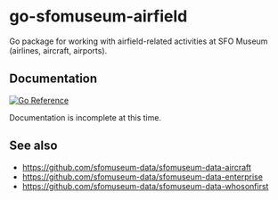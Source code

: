 # go-sfomuseum-airfield

Go package for working with airfield-related activities at SFO Museum (airlines, aircraft, airports).

## Documentation

[![Go Reference](https://pkg.go.dev/badge/github.com/sfomuseum/go-sfomuseum-airfield.svg)](https://pkg.go.dev/github.com/sfomuseum/go-sfomuseum-airfield)

Documentation is incomplete at this time.

## See also

* https://github.com/sfomuseum-data/sfomuseum-data-aircraft
* https://github.com/sfomuseum-data/sfomuseum-data-enterprise
* https://github.com/sfomuseum-data/sfomuseum-data-whosonfirst
